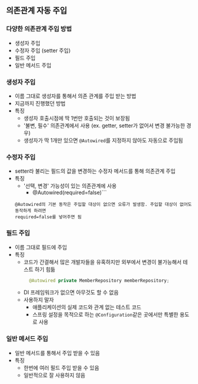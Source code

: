 ## 의존관계 자동 주입

### 다양한 의존관계 주입 방법
- 생성자 주입
- 수정자 주입 (setter 주입)
- 필드 주입
- 일반 메서드 주입

### 생성자 주입
- 이름 그대로 생성자를 통해서 의존 관계를 주입 받는 방법
- 지금까지 진행했던 방법
- 특징
    - 생성자 호출시점에 딱 1번만 호출되는 것이 보장됨
    - '불변, 필수' 의존관계에서 사용 (ex. getter, setter가 없어서 변경 불가능한 경우)
    - 생성자가 딱 1개만 있으면 ``@Autowired``를 지정하지 않아도 자동으로 주입됨
    
### 수정자 주입
- setter라 불리는 필드의 값을 변경하는 수정자 메서드를 통해 의존관계 주입
- 특징
    - '선택, 변경' 가능성이 있는 의존관계에 사용
      - @Autowired(required=false)```
    ```
  @Autowired의 기본 동작은 주입할 대상이 없으면 오류가 발생함. 주입할 대상이 없어도 동작하게 하려면
  required=false를 넣어주면 됨
  ```
  
### 필드 주입
- 이름 그대로 필드에 주입
- 특징
    - 코드가 간결해서 많은 개발자들을 유혹하지만 외부에서 변경이 불가능해서 테스트 하기 힘듦
      ```java
        @Autowired private MemberRepository memberRepository;
      ```
    - DI 프레임워크가 없으면 아무것도 할 수 없음
    - 사용하지 말자  
        - 애플리케이션의 실제 코드와 관계 없는 테스트 코드
        - 스프링 설정을 목적으로 하는 ``@Configuration``같은 곳에서만 특별한 용도로 사용
    
### 일반 메서드 주입
- 일반 메서드를 통해서 주입 받을 수 있음
- 특징
    - 한번에 여러 필드 주입 받을 수 있음
    - 일반적으로 잘 사용하지 않음
    